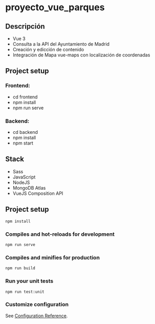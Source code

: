 # proyecto_vue_parques
## Descripción

* Vue 3
* Consulta a la API del Ayuntamiento de Madrid
* Creación y edicción de contenido
* Integración de Mapa vue-maps con localización de coordenadas 



## Project setup

### Frontend:

* cd frontend
* npm install
* npm run serve

### Backend:

* cd backend
* npm install
* npm start


## Stack

* Sass
* JavaScript
* NodeJS
* MongoDB Atlas
* VueJS Composition API

## Project setup
```
npm install
```

### Compiles and hot-reloads for development
```
npm run serve
```

### Compiles and minifies for production
```
npm run build
```

### Run your unit tests
```
npm run test:unit
```

### Customize configuration
See [Configuration Reference](https://cli.vuejs.org/config/).
